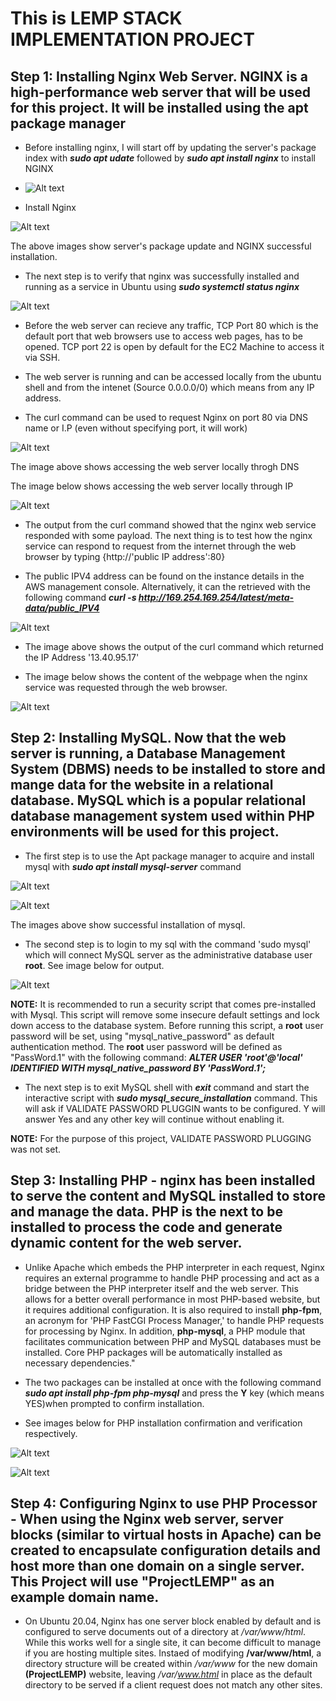 # This is LEMP STACK IMPLEMENTATION PROJECT

## Step 1: Installing Nginx Web Server. NGINX is a high-performance web server that will be used for this project. It will be installed using the **apt** package manager

- Before installing nginx, I will start off by updating the server's package index with ***sudo apt udate*** followed by ***sudo apt install nginx*** to install NGINX

- ![Alt text](<Images/1- sudo update.png>)

- Install Nginx 

![Alt text](<Images/2- Install nginx.png>)

The above images show server's package update and NGINX successful installation.

- The next step is to verify that nginx was successfully installed and running as a service in Ubuntu using ***sudo systemctl status nginx***

![Alt text](<Images/3 - Verify nginx.png>)

- Before the web server can recieve any traffic, TCP Port 80 which is the default port that web browsers use to access web pages, has to be opened. TCP port 22 is open by default for the EC2 Machine to access it via SSH.

- The web server is running and can be accessed locally from the ubuntu shell and from the intenet (Source 0.0.0.0/0) which means from any IP address. 

- The curl command can be used to request Nginx on port 80 via DNS name or I.P (even without specifying port, it will work)

![Alt text](<Images/4-curl DNS.png>)

The image above shows accessing the web server locally throgh DNS

The image below shows accessing the web server locally through IP

![Alt text](<Images/5-curl IP adress.png>)
 
- The output from the curl command showed that the nginx web service responded with some payload. The next thing is to test how the nginx service can respond to request from the internet through the web browser by typing {http://'public IP address':80}

- The public IPV4 address can be found on the instance details in the AWS management console. Alternatively, it can the retrieved with the following command ***curl -s http://169.254.169.254/latest/meta-data/public_IPV4***

![Alt text](<Images/6- curl retrieve public IP.png>)

- The image above shows the output of the curl command which returned the IP Address '13.40.95.17'

- The image below shows the content of the webpage when the nginx service was requested through the web browser.

![Alt text](<Images/7- nginx webpage displayed.png>)

## Step 2: Installing MySQL. Now that the web server is running, a Database Management System (DBMS) needs to be installed to store and mange data for the website in a relational database. MySQL which is a popular relational database management system used within PHP environments will be used for this project. 

- The first step is to use the Apt package manager to acquire and install mysql with ***sudo apt install mysql-server*** command

![Alt text](<Images/8- install mysql.png>)

![Alt text](<Images/9- install mysql complete.png>)

The images above show successful installation of mysql.

- The second step is to login to my sql with the command 'sudo mysql' which will connect MySQL server as the administrative database user **root**. See image below for output.

![Alt text](<Images/10- mysql login.png>)

**NOTE:** It is recommended to run a security script that comes pre-installed with Mysql. This script will remove some insecure default settings and lock down access to the database system. Before running this script, a **root** user password will be set, using "mysql_native_password" as default authentication method. The **root** user password will be defined as "PassWord.1" with the following command: ***ALTER USER 'root'@'local' IDENTIFIED WITH mysql_native_password BY 'PassWord.1';***

- The next step is to exit MySQL shell with ***exit*** command and start the interactive script with ***sudo mysql_secure_installation*** command. This will ask if VALIDATE PASSWORD PLUGGIN wants to be configured. Y will answer Yes and any other key will continue without enabling it.

**NOTE:** For the purpose of this project, VALIDATE PASSWORD PLUGGING was not set.

## Step 3: Installing PHP - nginx has been installed to serve the content and MySQL installed to store and manage the data. PHP is the next to be installed to process the code and generate dynamic content for the web server. 

- Unlike Apache which embeds the PHP interpreter in each request, Nginx requires an external programme to handle PHP processing and act as a bridge between the PHP interpreter itself and the web server. This allows for a better overall performance in most PHP-based website, but it requires additional configuration. It is also required to install **php-fpm**, an acronym for 'PHP FastCGI Process Manager,' to handle PHP requests for processing by Nginx. In addition, **php-mysql**, a PHP module that facilitates communication between PHP and MySQL databases must be installed. Core PHP packages will be automatically installed as necessary dependencies."

- The two packages can be installed at once with the following command ***sudo apt install php-fpm php-mysql*** and press the **Y** key (which means YES)when prompted to confirm installation.

- See images below for PHP installation confirmation and verification respectively.

![Alt text](<Images/14- install php.png>)

![Alt text](<Images/15- verify php.png>)

## Step 4: Configuring Nginx to use PHP Processor - When using the Nginx web server, server blocks (similar to virtual hosts in Apache) can be created to encapsulate configuration details and host more than one domain on a single server. This Project will use "ProjectLEMP" as an example domain name. 

- On Ubuntu 20.04, Nginx has one server block enabled by default and is configured to serve documents out of a directory at */var/www/html*. While this works well for a single site, it can become difficult to manage if you are hosting multiple sites. Instaed of modifying **/var/www/html**, a directory structure will be created within */var/www* for the new domain **(ProjectLEMP)** website, leaving */var/www.html* in place as the default directory to be served if a client request does not match any other sites. 






















































































